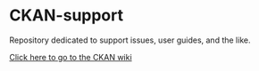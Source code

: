 CKAN-support
============

Repository dedicated to support issues, user guides, and the like.

[Click here to go to the CKAN wiki](https://github.com/KSP-CKAN/CKAN-support/wiki)
